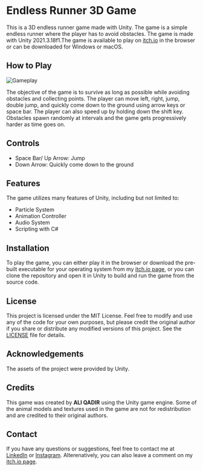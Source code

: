 # Endless Runner 3D Game

This is a 3D endless runner game made with Unity. The game is a simple endless runner where the player has to avoid obstacles. The game is made with Unity 2021.3.18f1.The game is available to play on [itch.io](https://aliqadir.itch.io/endless-runner) in the browser or can be downloaded for Windows or macOS.

## How to Play

![Gameplay](./Assets/Icon/Gameplay.png)

The objective of the game is to survive as long as possible while avoiding obstacles and collecting points. The player can move left, right, jump, double jump, and quickly come down to the ground using arrow keys or space bar. The player can also speed up by holding down the shift key. Obstacles spawn randomly at intervals and the game gets progressively harder as time goes on.

## Controls

-   Space Bar/ Up Arrow: Jump
-   Down Arrow: Quickly come down to the ground

## Features

The game utilizes many features of Unity, including but not limited to:

-   Particle System
-   Animation Controller
-   Audio System
-   Scripting with C#

## Installation

To play the game, you can either play it in the browser or download the pre-built executable for your operating system from my [itch.io page](https://www,aliqadir.itch.io/endless-runner), or you can clone the repository and open it in Unity to build and run the game from the source code.

## License

This project is licensed under the MIT License. Feel free to modify and use any of the code for your own purposes, but please credit the original author if you share or distribute any modified versions of this project. See the [LICENSE](./LICENSE.txt) file for details.

## Acknowledgements

The assets of the project were provided by Unity.

## Credits

This game was created by **ALI QADIR** using the Unity game engine. Some of the animal models and textures used in the game are not for redistribution and are credited to their original authors.

## Contact

If you have any questions or suggestions, feel free to contact me at [LinkedIn](https://www.linkedin.com/in/ali-qadir-1509b1226/) or [Instagram](https://www.instagram.com/oily.oli/). Alterenatively, you can also leave a comment on my [itch.io page](https://www,aliqadir.itch.io/project-2).
